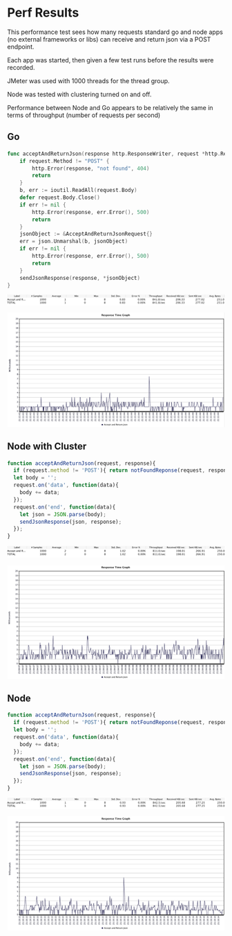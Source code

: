 # Perf Results
This performance test sees how many requests standard go and node apps (no external frameworks or libs) can receive and return json via a POST endpoint.

Each app was started, then given a few test runs before the results were recorded.

JMeter was used with 1000 threads for the thread group.

Node was tested with clustering turned on and off.

Performance between Node and Go appears to be relatively the same in terms of throughput (number of requests per second)

## Go
```go
func acceptAndReturnJson(response http.ResponseWriter, request *http.Request) {
	if request.Method != "POST" {
		http.Error(response, "not found", 404)
		return
	}
	b, err := ioutil.ReadAll(request.Body)
	defer request.Body.Close()
	if err != nil {
		http.Error(response, err.Error(), 500)
		return
	}
	jsonObject := &AcceptAndReturnJsonRequest{}
	err = json.Unmarshal(b, jsonObject)
	if err != nil {
		http.Error(response, err.Error(), 500)
		return
	}
	sendJsonResponse(response, *jsonObject)
}
```
![Summary](go-summary.png)

![Response](go-response-times.png)

## Node with Cluster
```js
function acceptAndReturnJson(request, response){
  if (request.method != 'POST'){ return notFoundReponse(request, response); }
  let body = '';
  request.on('data', function(data){
    body += data;
  });
  request.on('end', function(data){
    let json = JSON.parse(body);
    sendJsonResponse(json, response);
  });
}
```
![Summary](nodecluster-summary.png)

![Response](nodecluster-response-times.png)

## Node
```js
function acceptAndReturnJson(request, response){
  if (request.method != 'POST'){ return notFoundReponse(request, response); }
  let body = '';
  request.on('data', function(data){
    body += data;
  });
  request.on('end', function(data){
    let json = JSON.parse(body);
    sendJsonResponse(json, response);
  });
}
```
![Summary](node-summary.png)

![Response](node-response-times.png)


